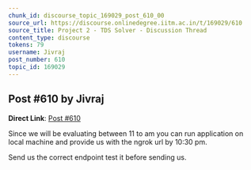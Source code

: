 ```yaml
---
chunk_id: discourse_topic_169029_post_610_00
source_url: https://discourse.onlinedegree.iitm.ac.in/t/169029/610
source_title: Project 2 - TDS Solver - Discussion Thread
content_type: discourse
tokens: 79
username: Jivraj
post_number: 610
topic_id: 169029
---
```


## Post #610 by Jivraj

**Direct Link**: [Post #610](https://discourse.onlinedegree.iitm.ac.in/t/169029/610)

Since we will be evaluating between 11 to am you can run application on local machine and provide us with the ngrok url by 10:30 pm.

Send us the correct endpoint test it before sending us.
